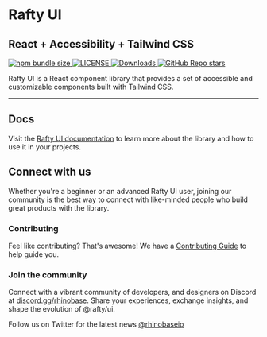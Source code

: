 # Rafty UI

## React + Accessibility + Tailwind CSS

<a href="https://bundlephobia.com/package/@rafty/ui">
  <img alt="npm bundle size" src="https://img.shields.io/bundlephobia/min/%40rafty%2Fui?style=flat&colorA=111111&colorB=ffffff">
</a>
<a aria-label="LICENSE" href="https://github.com/rhinobase/raftyui/blob/main/LICENSE">
  <img alt="LICENSE" src="https://img.shields.io/github/license/rhinobase/raftyui?style=flat&colorA=111111&colorB=ffffff">
</a>
<a aria-label="Downloads" href="https://www.npmjs.com/package/@rafty/ui">
  <img alt="Downloads" src="https://img.shields.io/npm/dm/@rafty/ui.svg?style=flat&colorA=111111&colorB=ffffff">
</a>
<a aria-label="GitHub Repo stars" href="https://github.com/rhinobase/raftyui">
  <img alt="GitHub Repo stars" src="https://img.shields.io/github/stars/rhinobase/raftyui?style=flat&colorA=111111&colorB=ffffff">
</a>

Rafty UI is a React component library that provides a set of accessible and customizable components built with Tailwind CSS.

---

## Docs

Visit the [Rafty UI documentation](https://rafty.rhinobase.com) to learn more about the library and how to use it in your projects.

## Connect with us

Whether you're a beginner or an advanced Rafty UI user, joining our community is the best way to connect with like-minded people who build great products with the library.

### Contributing

Feel like contributing? That's awesome! We have a [Contributing Guide](https://github.com/rhinobase/raftyui/blob/main/CONTRIBUTING.md) to help guide you.

### Join the community

Connect with a vibrant community of developers, and designers on Discord at [discord.gg/rhinobase](https://discord.gg/YtzxUfCk8c). Share your experiences, exchange insights, and shape the evolution of @rafty/ui.

Follow us on Twitter for the latest news [@rhinobaseio](https://twitter.com/rhinobaseio)